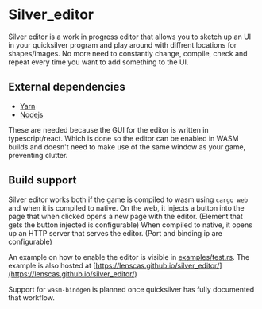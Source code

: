 # Silver_editor

Silver editor is a work in progress editor that allows you to sketch up an UI in your quicksilver program and play around with diffrent locations for shapes/images.
No more need to constantly change, compile, check and repeat every time you want to add something to the UI.

## External dependencies

 - [Yarn](https://yarnpkg.com/getting-started/install#global-install)
 - [Nodejs](https://nodejs.org/en/)
 
 These are needed because the GUI for the editor is written in typescript/react. Which is done so the editor can be enabled in WASM builds and doesn't need to make use of the same window as your game, preventing clutter.
 
 ## Build support

Silver editor works both if the game is compiled to wasm using `cargo web` and when it is compiled to native.
On the web, it injects a button into the page that when clicked opens a new page with the editor. (Element that gets the button injected is configurable)
When compiled to native, it opens up an HTTP server that serves the editor. (Port and binding ip are configurable)

An example on how to enable the editor is visible in [examples/test.rs](examples/test.rs). The example is also hosted at [https://lenscas.github.io/silver_editor/](https://lenscas.github.io/silver_editor/)

Support for `wasm-bindgen` is planned once quicksilver has fully documented that workflow.


